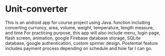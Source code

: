 # Unit-converter
This is an android app for course project using Java. 
function including converting curruncy, area, volume, weight, temperature, length measure, and time
For practicing purpose, this app will also include menu, login page, flash screen, animation, google Firebase database storage, SQLite database, google authentication, custom spinner design. Postential feature includes payment process depending on schedule and how far I can go. 
